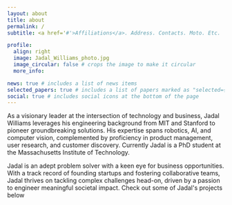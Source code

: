 ```yaml
---
layout: about
title: about
permalink: /
subtitle: <a href='#'>Affiliations</a>. Address. Contacts. Moto. Etc.

profile:
  align: right
  image: Jadal_Williams_photo.jpg
  image_circular: false # crops the image to make it circular
  more_info:

news: true # includes a list of news items
selected_papers: true # includes a list of papers marked as "selected={true}"
social: true # includes social icons at the bottom of the page
---
```


As a visionary leader at the intersection of technology and business, Jadal Williams leverages his engineering background from MIT and Stanford to pioneer groundbreaking solutions. His expertise spans robotics, AI, and computer vision, complemented by proficiency in product management, user research, and customer discovery. Currently Jadal is a PhD student at the Massachusetts Institute of Technology.

Jadal is an adept problem solver with a keen eye for business opportunities. With a track record of founding startups and fostering collaborative teams, Jadal thrives on tackling complex challenges head-on, driven by a passion to engineer meaningful societal impact. Check out some of Jadal's projects below